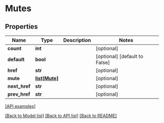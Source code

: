 # Mutes

## Properties
Name | Type | Description | Notes
------------ | ------------- | ------------- | -------------
**count** | **int** |  | [optional] 
**default** | **bool** |  | [optional] [default to False]
**href** | **str** |  | [optional] 
**mute** | [**list[Mute]**](Mute.md) |  | [optional] 
**next_href** | **str** |  | [optional] 
**prev_href** | **str** |  | [optional] 

[[API examples]](http://devopshq.github.io/teamcity/teamcity_models/Mutes.html)

[[Back to Model list]](../README.md#documentation-for-models) [[Back to API list]](../README.md#documentation-for-api-endpoints) [[Back to README]](../README.md)


